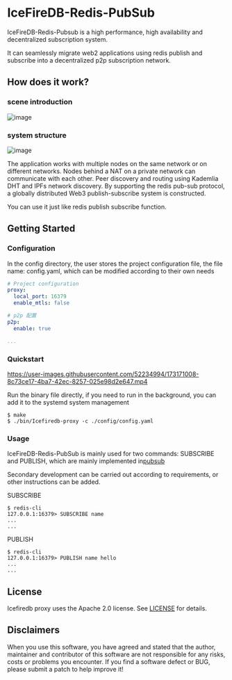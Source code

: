 # IceFireDB-Redis-PubSub

IceFireDB-Redis-Pubsub is a high performance, high availability and decentralized subscription system.

It can seamlessly migrate web2 applications using redis publish and subscribe into a decentralized p2p subscription network.

## How does it work?

### scene introduction
![image](https://user-images.githubusercontent.com/34047788/179438925-16fce624-4711-4f5d-9207-1e80397e3b55.png)

### system structure
![image](https://user-images.githubusercontent.com/34047788/179438955-31a05dd8-e33d-42f2-a0e2-867f5e566251.png)

The application works with multiple nodes on the same network or on different networks. Nodes behind a NAT on a private network can communicate with each other. Peer discovery and routing using Kademlia DHT and IPFs network discovery. By supporting the redis pub-sub protocol, a globally distributed Web3 publish-subscribe system is constructed.

You can use it just like redis publish subscribe function.

## Getting Started

### Configuration

In the config directory, the user stores the project configuration file, the file name: config.yaml, which can be modified according to their own needs

```yaml
# Project configuration
proxy:
  local_port: 16379
  enable_mtls: false

# p2p 配置
p2p:
  enable: true

...
```

### Quickstart

https://user-images.githubusercontent.com/52234994/173171008-8c73ce17-4ba7-42ec-8257-025e98d2e647.mp4

Run the binary file directly, if you need to run in the background, you can add it to the systemd system management

```shell
$ make
$ ./bin/Icefiredb-proxy -c ./config/config.yaml
```

### Usage
IceFireDB-Redis-PubSub is mainly used for two commands: SUBSCRIBE and PUBLISH, which are mainly implemented in[pubsub](./pkg/router/redisNode/ppubsub.go)

Secondary development can be carried out according to requirements, or other instructions can be added.

SUBSCRIBE
```shell
$ redis-cli
127.0.0.1:16379> SUBSCRIBE name
...
...
```
PUBLISH
```shell
$ redis-cli
127.0.0.1:16379> PUBLISH name hello
...
...
```

## License
Icefiredb proxy uses the Apache 2.0 license. See [LICENSE](.LICENSE) for details.

## Disclaimers
When you use this software, you have agreed and stated that the author, maintainer and contributor of this software are not responsible for any risks, costs or problems you encounter. If you find a software defect or BUG, ​​please submit a patch to help improve it!
